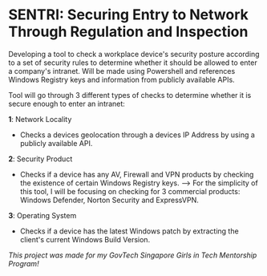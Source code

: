 # SENTRI: Securing Entry to Network Through Regulation and Inspection
Developing a tool to check a workplace device's security posture according to a set of security rules to determine whether it should be allowed to enter a company's intranet.
Will be made using Powershell and references Windows Registry keys and information from publicly available APIs.

Tool will go through 3 different types of checks to determine whether it is secure enough to enter an intranet:

**1**: Network Locality
- Checks a devices geolocation through a devices IP Address by using a publicly available API.

**2**: Security Product
- Checks if a device has any AV, Firewall and VPN products by checking the existence of certain Windows Registry keys.
--> For the simplicity of this tool, I will be focusing on checking for 3 commercial products: Windows Defender, Norton Security and ExpressVPN.

**3**: Operating System
- Checks if a device has the latest Windows patch by extracting the client's current Windows Build Version.

*This project was made for my GovTech Singapore Girls in Tech Mentorship Program!*
